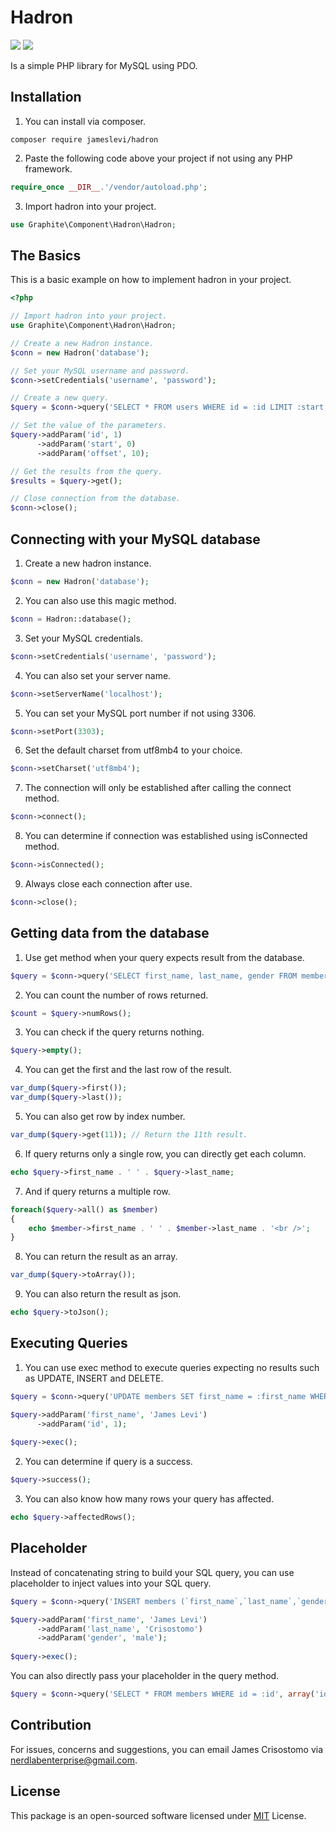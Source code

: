 # Hadron

![](https://img.shields.io/badge/packagist-v1.0.0-informational?style=flat&logo=<LOGO_NAME>&logoColor=white&color=2bbc8a) ![](https://img.shields.io/badge/license-MIT-informational?style=flat&logo=<LOGO_NAME>&logoColor=white&color=2bbc8a)  

Is a simple PHP library for MySQL using PDO.

## Installation
1. You can install via composer.
```
composer require jameslevi/hadron
```
2. Paste the following code above your project if not using any PHP framework.
```php
require_once __DIR__.'/vendor/autoload.php';
```
3. Import hadron into your project.
```php
use Graphite\Component\Hadron\Hadron;
```

## The Basics
This is a basic example on how to implement hadron in your project.
```php
<?php

// Import hadron into your project.
use Graphite\Component\Hadron\Hadron;

// Create a new Hadron instance.
$conn = new Hadron('database');

// Set your MySQL username and password.
$conn->setCredentials('username', 'password');

// Create a new query.
$query = $conn->query('SELECT * FROM users WHERE id = :id LIMIT :start, :offset');

// Set the value of the parameters.
$query->addParam('id', 1)
      ->addParam('start', 0)
      ->addParam('offset', 10);

// Get the results from the query.
$results = $query->get();

// Close connection from the database.
$conn->close();
```

## Connecting with your MySQL database
1. Create a new hadron instance.
```php
$conn = new Hadron('database');
```
2. You can also use this magic method.
```php
$conn = Hadron::database();
```
3. Set your MySQL credentials.
```php
$conn->setCredentials('username', 'password');
```
4. You can also set your server name.
```php
$conn->setServerName('localhost');
```
5. You can set your MySQL port number if not using 3306.
```php
$conn->setPort(3303);
```
6. Set the default charset from utf8mb4 to your choice.
```php
$conn->setCharset('utf8mb4');
```
7. The connection will only be established after calling the connect method.
```php
$conn->connect();
```
8. You can determine if connection was established using isConnected method.
```php
$conn->isConnected();
```
9. Always close each connection after use.
```php
$conn->close();
```

## Getting data from the database
1. Use get method when your query expects result from the database.
```php
$query = $conn->query('SELECT first_name, last_name, gender FROM members')->get();
```
2. You can count the number of rows returned.
```php
$count = $query->numRows();
```
3. You can check if the query returns nothing.
```php
$query->empty();
```
4. You can get the first and the last row of the result.
```php
var_dump($query->first());
var_dump($query->last());
```
5. You can also get row by index number.
```php
var_dump($query->get(11)); // Return the 11th result.
```
6. If query returns only a single row, you can directly get each column.
```php
echo $query->first_name . ' ' . $query->last_name;
```
7. And if query returns a multiple row.
```php
foreach($query->all() as $member)
{
    echo $member->first_name . ' ' . $member->last_name . '<br />';
}
```
8. You can return the result as an array.
```php
var_dump($query->toArray());
```
9. You can also return the result as json.
```php
echo $query->toJson();
```

## Executing Queries
1. You can use exec method to execute queries expecting no results such as UPDATE, INSERT and DELETE.
```php
$query = $conn->query('UPDATE members SET first_name = :first_name WHERE id = :id');

$query->addParam('first_name', 'James Levi')
      ->addParam('id', 1);
      
$query->exec();
```
2. You can determine if query is a success.
```php
$query->success();
```
3. You can also know how many rows your query has affected.
```php
echo $query->affectedRows();
```

## Placeholder
Instead of concatenating string to build your SQL query, you can use placeholder to inject values into your SQL query.
```php
$query = $conn->query('INSERT members (`first_name`,`last_name`,`gender`) VALUES(:first_name, :last_name, :gender)');

$query->addParam('first_name', 'James Levi')
      ->addParam('last_name', 'Crisostomo')
      ->addParam('gender', 'male');
      
$query->exec();
```
You can also directly pass your placeholder in the query method.
```php
$query = $conn->query('SELECT * FROM members WHERE id = :id', array('id' => 1))->get();
```

## Contribution
For issues, concerns and suggestions, you can email James Crisostomo via nerdlabenterprise@gmail.com.

## License
This package is an open-sourced software licensed under [MIT](https://opensource.org/licenses/MIT) License.
